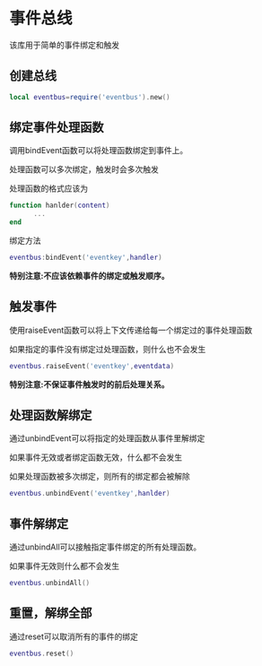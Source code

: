 # 事件总线
该库用于简单的事件绑定和触发

## 创建总线
```lua
local eventbus=require('eventbus').new()
```

## 绑定事件处理函数

调用bindEvent函数可以将处理函数绑定到事件上。

处理函数可以多次绑定，触发时会多次触发

处理函数的格式应该为
```lua
function hanlder(content)
      ...
end
```
绑定方法

```lua
eventbus:bindEvent('eventkey',handler)
```

**特别注意:不应该依赖事件的绑定或触发顺序。**


## 触发事件

使用raiseEvent函数可以将上下文传递给每一个绑定过的事件处理函数

如果指定的事件没有绑定过处理函数，则什么也不会发生
```lua
eventbus.raiseEvent('eventkey',eventdata)
```

**特别注意:不保证事件触发时的前后处理关系。**

## 处理函数解绑定

通过unbindEvent可以将指定的处理函数从事件里解绑定

如果事件无效或者绑定函数无效，什么都不会发生

如果处理函数被多次绑定，则所有的绑定都会被解除

```lua
eventbus.unbindEvent('eventkey',hanlder)
```

## 事件解绑定

通过unbindAll可以接触指定事件绑定的所有处理函数。

如果事件无效则什么都不会发生

```lua
eventbus.unbindAll()
```

## 重置，解绑全部

通过reset可以取消所有的事件的绑定

```lua
eventbus.reset()
```